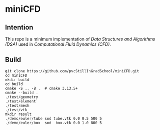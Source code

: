 # miniCFD

## Intention
This repo is a minimum implementation of *Data Structures and Algorithms (DSA)* used in *Computational Fluid Dynamics (CFD)*.

## Build
```shell
git clone https://github.com/pvcStillInGradSchool/miniCFD.git
cd miniCFD
mkdir build
cd build
cmake -S .. -B .  # cmake 3.13.5+
cmake --build .
./test/geometry
./test/element
./test/mesh
./test/vtk
mkdir result
./demo/euler/tube sod tube.vtk 0.0 0.5 500 5
./demo/euler/box  sod  box.vtk 0.0 1.0 800 5
```
